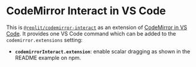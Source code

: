 # CodeMirror Interact in VS Code

This is [`@replit/codemirror-interact`](https://www.npmjs.com/package/@replit/codemirror-interact/v/6.3.1) as an extension of [CodeMirror in VS Code](https://github.com/samestep/codemirror-vscode). It provides one VS Code command which can be added to the `codemirror.extensions` setting:

- **`codemirrorInteract.extension`**: enable scalar dragging as shown in the README example on npm.
